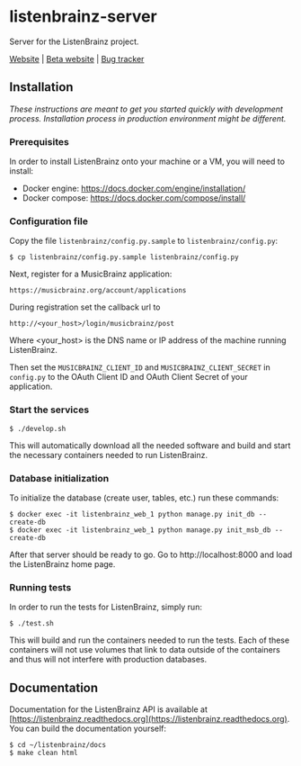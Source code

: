 # listenbrainz-server

Server for the ListenBrainz project.

[Website](https://listenbrainz.org) | [Beta website](https://beta.listenbrainz.org) | [Bug tracker](https://tickets.metabrainz.org/projects/LB/issues)

## Installation

*These instructions are meant to get you started quickly with development
process. Installation process in production environment might be different.*

### Prerequisites

In order to install ListenBrainz onto your machine or a VM, you will
need to install:

* Docker engine: https://docs.docker.com/engine/installation/
* Docker compose: https://docs.docker.com/compose/install/


### Configuration file

Copy the file `listenbrainz/config.py.sample` to `listenbrainz/config.py`:

    $ cp listenbrainz/config.py.sample listenbrainz/config.py

Next, register for a MusicBrainz application:

   `https://musicbrainz.org/account/applications`

During registration set the callback url to

   `http://<your_host>/login/musicbrainz/post`

Where <your_host> is the DNS name or IP address of the machine running ListenBrainz.

Then set the `MUSICBRAINZ_CLIENT_ID` and `MUSICBRAINZ_CLIENT_SECRET` in
`config.py` to the OAuth Client ID and OAuth Client Secret of your application.


### Start the services

    $ ./develop.sh

This will automatically download all the needed software and build and start the necessary
containers needed to run ListenBrainz.

### Database initialization

To initialize the database (create user, tables, etc.) run these commands:

    $ docker exec -it listenbrainz_web_1 python manage.py init_db --create-db
    $ docker exec -it listenbrainz_web_1 python manage.py init_msb_db --create-db

After that server should be ready to go. Go to http://localhost:8000 and load the
ListenBrainz home page.

### Running tests

In order to run the tests for ListenBrainz, simply run:

    $ ./test.sh

This will build and run the containers needed to run the tests. Each of these containers will not use volumes
that link to data outside of the containers and thus will not interfere with production databases.


## Documentation

Documentation for the ListenBrainz API is available at [https://listenbrainz.readthedocs.org](https://listenbrainz.readthedocs.org).
You can build the documentation yourself:

    $ cd ~/listenbrainz/docs
    $ make clean html

